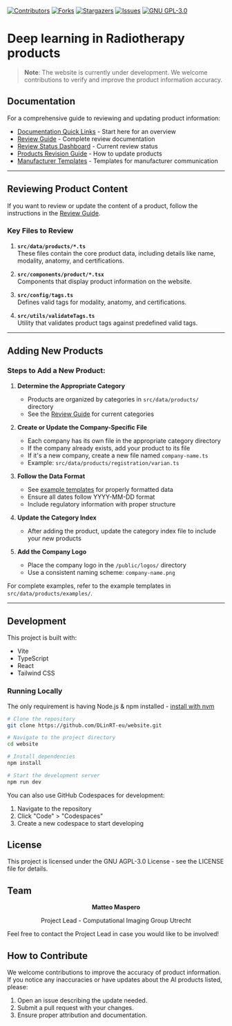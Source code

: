 
[![Contributors][contributors-shield]][contributors-url]
[![Forks][forks-shield]][forks-url]
[![Stargazers][stars-shield]][stars-url]
[![Issues][issues-shield]][issues-url]
[![GNU GPL-3.0][license-shield]][license-url]

# Deep learning in Radiotherapy products

> **Note**: The website is currently under development. We welcome contributions to verify and improve the product information accuracy.

## Documentation

For a comprehensive guide to reviewing and updating product information:

- [Documentation Quick Links](./DOCUMENTATION_LINKS.md) - Start here for an overview
- [Review Guide](./docs/review/GUIDE.md) - Complete review documentation
- [Review Status Dashboard](./docs/review/STATUS.md) - Current review status
- [Products Revision Guide](./docs/review/README.md) - How to update products
- [Manufacturer Templates](./MANUFACTURER_TEMPLATES.md) - Templates for manufacturer communication

---

## Reviewing Product Content

If you want to review or update the content of a product, follow the instructions in the [Review Guide](./docs/review/GUIDE.md).

### Key Files to Review
1. **`src/data/products/*.ts`**  
   These files contain the core product data, including details like name, modality, anatomy, and certifications.  

2. **`src/components/product/*.tsx`**  
   Components that display product information on the website.  

3. **`src/config/tags.ts`**  
   Defines valid tags for modality, anatomy, and certifications.  

4. **`src/utils/validateTags.ts`**  
   Utility that validates product tags against predefined valid tags.

---

## Adding New Products

### Steps to Add a New Product:

1. **Determine the Appropriate Category**
   - Products are organized by categories in `src/data/products/` directory
   - See the [Review Guide](./docs/review/GUIDE.md) for current categories

2. **Create or Update the Company-Specific File**
   - Each company has its own file in the appropriate category directory
   - If the company already exists, add your product to its file
   - If it's a new company, create a new file named `company-name.ts`
   - Example: `src/data/products/registration/varian.ts`

3. **Follow the Data Format**
   - See [example templates](./src/data/products/examples) for properly formatted data
   - Ensure all dates follow YYYY-MM-DD format
   - Include regulatory information with proper structure

4. **Update the Category Index**
   - After adding the product, update the category index file to include your new products

5. **Add the Company Logo**
   - Place the company logo in the `/public/logos/` directory
   - Use a consistent naming scheme: `company-name.png`

For complete examples, refer to the example templates in `src/data/products/examples/`.

---

## Development

This project is built with:

- Vite
- TypeScript
- React
- Tailwind CSS

### Running Locally

The only requirement is having Node.js & npm installed - [install with nvm](https://github.com/nvm-sh/nvm#installing-and-updating)

```sh
# Clone the repository
git clone https://github.com/DLinRT-eu/website.git

# Navigate to the project directory
cd website

# Install dependencies
npm install

# Start the development server
npm run dev
```

You can also use GitHub Codespaces for development:
1. Navigate to the repository
2. Click "Code" > "Codespaces"
3. Create a new codespace to start developing

## License

This project is licensed under the GNU AGPL-3.0 License - see the LICENSE file for details.

## Team

<div align="center">
  <p><strong>Matteo Maspero</strong></p>
  <p>Project Lead - Computational Imaging Group Utrecht</p>
</div>

Feel free to contact the Project Lead in case you would like to be involved!

## How to Contribute

We welcome contributions to improve the accuracy of product information. If you notice any inaccuracies or have updates about the AI products listed, please:

1. Open an issue describing the update needed.
2. Submit a pull request with your changes.
3. Ensure proper attribution and documentation.

<!-- MARKDOWN LINKS & IMAGES -->
<!-- https://www.markdownguide.org/basic-syntax/#reference-style-links -->
[contributors-shield]: https://img.shields.io/github/contributors/DLinRT-eu/website.svg?style=for-the-badge
[contributors-url]: https://github.com/DLinRT-eu/website/graphs/contributors
[forks-shield]: https://img.shields.io/github/forks/DLinRT-eu/website.svg?style=for-the-badge
[forks-url]: https://github.com/DLinRT-eu/website/network/members
[stars-shield]: https://img.shields.io/github/stars/DLinRT-eu/website.svg?style=for-the-badge
[stars-url]: https://github.com/DLinRT-eu/website/stargazers
[issues-shield]: https://img.shields.io/github/issues/DLinRT-eu/website.svg?style=for-the-badge
[issues-url]: https://github.com/DLinRT-eu/website/issues
[license-shield]: https://img.shields.io/github/license/DLinRT-eu/website.svg?style=for-the-badge
[license-url]: https://github.com/DLinRT-eu/website/blob/master/LICENSE
